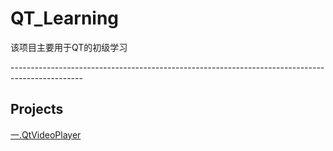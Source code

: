 # QT_Learning
该项目主要用于QT的初级学习
<p>------------------------------------------------------------------------------------------------</p>
<h2>Projects</h2>
<a class="text-decoration:none" href = "https://blog.csdn.net/Keep_Trying_Go/article/details/140296792" >一.QtVideoPlayer</a>
